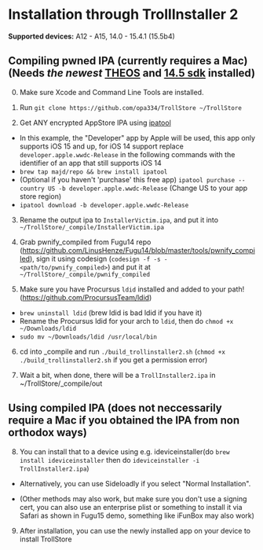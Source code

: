 # Installation through TrollInstaller 2

**Supported devices:** A12 - A15, 14.0 - 15.4.1 (15.5b4)

## Compiling pwned IPA (currently requires a Mac) (Needs _the newest_ [THEOS](https://theos.dev/docs/installation-macos) and [14.5 sdk](https://github.com/theos/sdks) installed)

0. Make sure Xcode and Command Line Tools are installed.

1. Run `git clone https://github.com/opa334/TrollStore ~/TrollStore`

2. Get ANY encrypted AppStore IPA using [ipatool](https://github.com/majd/ipatool)
- In this example, the "Developer" app by Apple will be used, this app only supports iOS 15 and up, for iOS 14 support replace `developer.apple.wwdc-Release` in the following commands with the identifier of an app that still supports iOS 14
- `brew tap majd/repo && brew install ipatool`
- (Optional if you haven't 'purchase' this free app) `ipatool purchase --country US -b developer.apple.wwdc-Release` (Change US to your app store region)
- `ipatool download -b developer.apple.wwdc-Release`

3. Rename the output ipa to `InstallerVictim.ipa`, and put it into `~/TrollStore/_compile/InstallerVictim.ipa`

4. Grab pwnify_compiled from Fugu14 repo (https://github.com/LinusHenze/Fugu14/blob/master/tools/pwnify_compiled), sign it using codesign (`codesign -f -s - <path/to/pwnify_compiled>`) and put it at `~/TrollStore/_compile/pwnify_compiled`

5. Make sure you have Procursus `ldid` installed and added to your path! (https://github.com/ProcursusTeam/ldid)
- `brew uninstall ldid` (brew ldid is bad ldid if you have it)
- Rename the Procursus ldid for your arch to `ldid`, then do `chmod +x ~/Downloads/ldid`
- `sudo mv ~/Downloads/ldid /usr/local/bin`

6. cd into _compile and run `./build_trollinstaller2.sh` (`chmod +x ./build_trollinstaller2.sh` if you get a permission error)

7. Wait a bit, when done, there will be a `TrollInstaller2.ipa` in ~/TrollStore/_compile/out

## Using compiled IPA (does not neccessarily require a Mac if you obtained the IPA from non orthodox ways)

8. You can install that to a device using e.g. ideviceinstaller(do `brew install ideviceinstaller` then do `ideviceinstaller -i TrollInstaller2.ipa`)

- Alternatively, you can use Sideloadly if you select "Normal Installation".

- (Other methods may also work, but make sure you don't use a signing cert, you can also use an enterprise plist or something to install it via Safari as shown in Fugu15 demo, something like iFunBox may also work)

9. After installation, you can use the newly installed app on your device to install TrollStore
